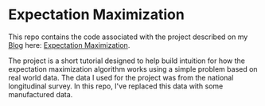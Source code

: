 # Expectation Maximization

This repo contains the code associated with the project described on my [Blog](http://ketanscorner.com) here: [Expectation Maximization](http://ketanscorner.com/?p=1).

The project is a short tutorial designed to help build intuition for how the expectation maximization algorithm works using a simple problem based on real world data.  The data I used for the project was from the national longitudinal survey.  In this repo, I've replaced this data with some manufactured data.

